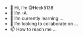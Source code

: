 - 👋 Hi, I’m @Heck5138
- 👀 I’m -A
- 🌱 I’m currently learning ...
- 💞️ I’m looking to collaborate on ...
- 📫 How to reach me ...

<!---
Heck5138/Heck5138 is a ✨ special ✨ repository because its `README.md` (this file) appears on your GitHub profile.
You can click the Preview link to take a look at your changes.
--->
